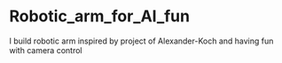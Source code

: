 # Robotic_arm_for_AI_fun
I build robotic arm inspired by project of Alexander-Koch and having fun with camera control
